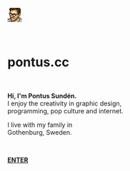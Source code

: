 ![Pontus Sundén](media/pontussunden.png)

<br>

# pontus.cc

<br>

**Hi, I'm Pontus Sundén.**  
I enjoy the creativity in graphic design,  
programming, pop culture and internet.

I live with my family in  
Gothenburg, Sweden.

<br>

[**ENTER**](#pontus-sundén)
